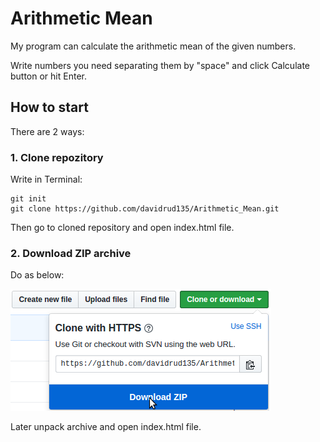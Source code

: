 # Arithmetic Mean

My program can calculate the arithmetic mean of the given numbers.

Write numbers you need separating them by "space" and click Calculate button or hit Enter.

## How to start
There are 2 ways:
 ### 1. Clone repozitory
Write in Terminal:
```
git init
git clone https://github.com/davidrud135/Arithmetic_Mean.git
```
Then go to cloned repository and open index.html file.

 ### 2. Download ZIP archive
Do as below:

![Image alt](https://github.com/davidrud135/Arithmetic_Mean/blob/master/zip.png)

Later unpack archive and open index.html file.
